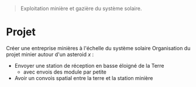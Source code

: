 > Exploitation minière et gazière du système solaire.
# Projet
Créer une entreprise minières à l'échelle du système solaire
Organisation du projet minier autour d'un asteroid *x* :
- Envoyer une station de réception en basse éloigné de la Terre
	- avec envois des module par petite 
- Avoir un convois spatial entre la terre et la station minière